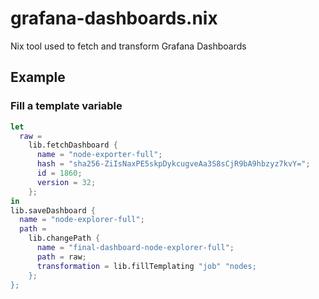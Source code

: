 # grafana-dashboards.nix

Nix tool used to fetch and transform Grafana Dashboards

## Example

### Fill a template variable

```nix
let
  raw =
    lib.fetchDashboard {
      name = "node-exporter-full";
      hash = "sha256-ZiIsNaxPE5skpDykcugveAa3S8sCjR9bA9hbzyz7kvY=";
      id = 1860;
      version = 32;
    };
in
lib.saveDashboard {
  name = "node-explorer-full";
  path =
    lib.changePath {
      name = "final-dashboard-node-explorer-full";
      path = raw;
      transformation = lib.fillTemplating "job" "nodes;
    };
};
```
